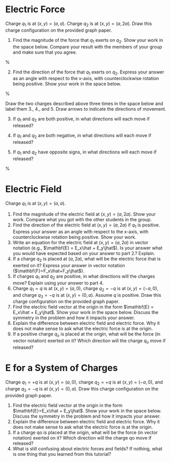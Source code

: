 
# Electric Force

Charge $q_1$ is at $(x, y) = (a, a)$. Charge $q_2$ is at $(x, y) = (a, 2a)$. Draw this charge configuration on the provided graph paper.

1. Find the magnitude of the force that $q_1$ exerts on $q_2$. Show your work in the space below. Compare your result with the members of your group and make sure that you agree.

%<div style="height:10em"/>

2. Find the direction of the force that $q_1$ exerts on $q_2$. Express your answer as an angle with respect to the x-axis, with counterclockwise rotation being positive. Show your work in the space below.

%<div style="height:10em"/>

Draw the two charges described above three times in the space below and label them 3., 4., and 5. Draw arrows to indicate the directions of movement.

3. If $q_1$ and $q_2$ are both positive, in what directions will each move if released?

4. If $q_1$ and $q_2$ are both negative, in what directions will each move if released?

5. If $q_1$ and $q_2$ have opposite signs, in what directions will each move if released?

%<div style="height:10em"/>

# Electric Field

Charge $q_1$ is at $(x, y) = (a, a)$.

1. Find the magnitude of the electric field at $(x, y) = (a, 2a)$. Show your work. Compare what you got with the other students in the group.
2. Find the direction of the electric field at $(x, y) = (a, 2a)$ if $q_1$ is positive. Express your answer as an angle with respect to the x-axis, with counterclockwise rotation being positive. Show your work.
3. Write an equation for the electric field at $(x, y) = (a, 2a)$ in vector notation (e.g., $\mathbf{E} = E_x\ihat + E_y\jhat$). Is your answer what you would have expected based on your answer to part 2.? Explain.  
4. If a charge $q_2$ is placed at $(a, 2a)$, what will be the electric force that is exerted on it? Express your answer in vector notation ($\mathbf{F}=F_x\ihat+F_y\jhat$). 
5. If charges $q_1$ and $q_2$ are positive, in what directions will the charges move?   Explain using your answer to part 4.
6. Charge $q_1 = q$ is at $(x, y) = (a, 0)$, charge $q_2 = -q$ is at $(x, y) = (-a, 0)$, and charge $q_3 = -q$ is at $(x, y) = (0, a)$. Assume $q$ is positive. Draw this charge configuration on the provided graph paper.
7. Find the electric field vector at the origin in the form $\mathbf{E} = E_x\ihat + E_y\jhat$. Show your work in the space below. Discuss the symmetry in the problem and how it impacts your answer. 
8. Explain the difference between electric field and electric force. Why it does not make sense to ask what the electric force is at the origin.
9. If a positive charge $q_o$ is placed at the origin, what will be the force (in vector notation) exerted on it? Which direction will the charge $q_o$ move if released?

# $\mathbf{E}$ for a System of Charges

Charge $q_1 = +q$ is at $(x, y) = (a, 0)$, charge $q_2 = +q$ is at $(x, y) = (-a, 0)$, and charge $q_3 = -q$ is at $(x, y) = (0, a)$. Draw this charge configuration on the provided graph paper.

1. Find the electric field vector at the origin in the form $\mathbf{E}=E_x\ihat + E_y\jhat$. Show your work in the space below. Discuss the symmetry in the problem and how it impacts your answer. 
2. Explain the difference between electric field and electric force. Why it does not make sense to ask what the electric force is at the origin.
3. If a charge qo is placed at the origin, what will be the force (in vector notation) exerted on it? Which direction will the charge qo move if released?
4. What is still confusing about electric forces and fields? If nothing, what is one thing that you learned from this tutorial?
